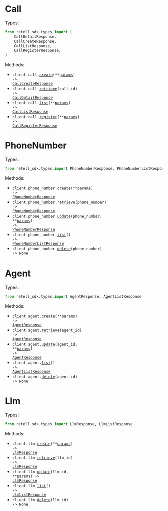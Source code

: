 # Call

Types:

```python
from retell_sdk.types import (
    CallDetailResponse,
    CallCreateResponse,
    CallListResponse,
    CallRegisterResponse,
)
```

Methods:

- <code title="post /create-phone-call">client.call.<a href="./src/retell_sdk/resources/call.py">create</a>(\*\*<a href="src/retell_sdk/types/call_create_params.py">params</a>) -> <a href="./src/retell_sdk/types/call_create_response.py">CallCreateResponse</a></code>
- <code title="get /get-call/{call_id}">client.call.<a href="./src/retell_sdk/resources/call.py">retrieve</a>(call_id) -> <a href="./src/retell_sdk/types/call_detail_response.py">CallDetailResponse</a></code>
- <code title="get /list-calls">client.call.<a href="./src/retell_sdk/resources/call.py">list</a>(\*\*<a href="src/retell_sdk/types/call_list_params.py">params</a>) -> <a href="./src/retell_sdk/types/call_list_response.py">CallListResponse</a></code>
- <code title="post /register-call">client.call.<a href="./src/retell_sdk/resources/call.py">register</a>(\*\*<a href="src/retell_sdk/types/call_register_params.py">params</a>) -> <a href="./src/retell_sdk/types/call_register_response.py">CallRegisterResponse</a></code>

# PhoneNumber

Types:

```python
from retell_sdk.types import PhoneNumberResponse, PhoneNumberListResponse
```

Methods:

- <code title="post /create-phone-number">client.phone_number.<a href="./src/retell_sdk/resources/phone_number.py">create</a>(\*\*<a href="src/retell_sdk/types/phone_number_create_params.py">params</a>) -> <a href="./src/retell_sdk/types/phone_number_response.py">PhoneNumberResponse</a></code>
- <code title="get /get-phone-number/{phone_number}">client.phone_number.<a href="./src/retell_sdk/resources/phone_number.py">retrieve</a>(phone_number) -> <a href="./src/retell_sdk/types/phone_number_response.py">PhoneNumberResponse</a></code>
- <code title="patch /update-phone-number/{phone_number}">client.phone_number.<a href="./src/retell_sdk/resources/phone_number.py">update</a>(phone_number, \*\*<a href="src/retell_sdk/types/phone_number_update_params.py">params</a>) -> <a href="./src/retell_sdk/types/phone_number_response.py">PhoneNumberResponse</a></code>
- <code title="get /list-phone-numbers">client.phone_number.<a href="./src/retell_sdk/resources/phone_number.py">list</a>() -> <a href="./src/retell_sdk/types/phone_number_list_response.py">PhoneNumberListResponse</a></code>
- <code title="delete /delete-phone-number/{phone_number}">client.phone_number.<a href="./src/retell_sdk/resources/phone_number.py">delete</a>(phone_number) -> None</code>

# Agent

Types:

```python
from retell_sdk.types import AgentResponse, AgentListResponse
```

Methods:

- <code title="post /create-agent">client.agent.<a href="./src/retell_sdk/resources/agent.py">create</a>(\*\*<a href="src/retell_sdk/types/agent_create_params.py">params</a>) -> <a href="./src/retell_sdk/types/agent_response.py">AgentResponse</a></code>
- <code title="get /get-agent/{agent_id}">client.agent.<a href="./src/retell_sdk/resources/agent.py">retrieve</a>(agent_id) -> <a href="./src/retell_sdk/types/agent_response.py">AgentResponse</a></code>
- <code title="patch /update-agent/{agent_id}">client.agent.<a href="./src/retell_sdk/resources/agent.py">update</a>(agent_id, \*\*<a href="src/retell_sdk/types/agent_update_params.py">params</a>) -> <a href="./src/retell_sdk/types/agent_response.py">AgentResponse</a></code>
- <code title="get /list-agents">client.agent.<a href="./src/retell_sdk/resources/agent.py">list</a>() -> <a href="./src/retell_sdk/types/agent_list_response.py">AgentListResponse</a></code>
- <code title="delete /delete-agent/{agent_id}">client.agent.<a href="./src/retell_sdk/resources/agent.py">delete</a>(agent_id) -> None</code>

# Llm

Types:

```python
from retell_sdk.types import LlmResponse, LlmListResponse
```

Methods:

- <code title="post /create-retell-llm">client.llm.<a href="./src/retell_sdk/resources/llm.py">create</a>(\*\*<a href="src/retell_sdk/types/llm_create_params.py">params</a>) -> <a href="./src/retell_sdk/types/llm_response.py">LlmResponse</a></code>
- <code title="get /get-retell-llm/{llm_id}">client.llm.<a href="./src/retell_sdk/resources/llm.py">retrieve</a>(llm_id) -> <a href="./src/retell_sdk/types/llm_response.py">LlmResponse</a></code>
- <code title="patch /update-retell-llm/{llm_id}">client.llm.<a href="./src/retell_sdk/resources/llm.py">update</a>(llm_id, \*\*<a href="src/retell_sdk/types/llm_update_params.py">params</a>) -> <a href="./src/retell_sdk/types/llm_response.py">LlmResponse</a></code>
- <code title="get /list-retell-llms">client.llm.<a href="./src/retell_sdk/resources/llm.py">list</a>() -> <a href="./src/retell_sdk/types/llm_list_response.py">LlmListResponse</a></code>
- <code title="delete /delete-retell-llm/{llm_id}">client.llm.<a href="./src/retell_sdk/resources/llm.py">delete</a>(llm_id) -> None</code>
